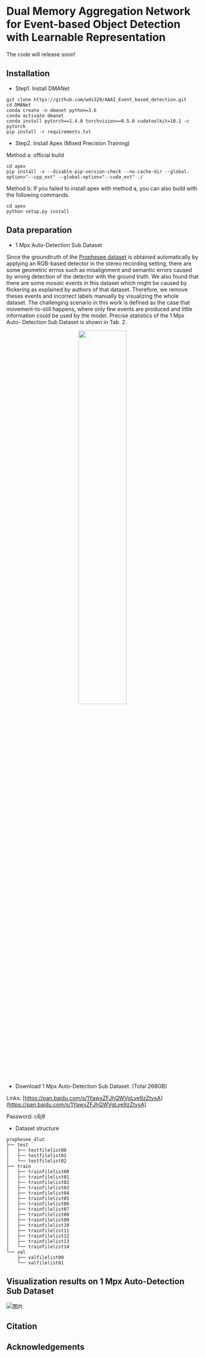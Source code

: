 # Dual Memory Aggregation Network for Event-based Object Detection with Learnable Representation
The code will release soon!


## Installation
- Step1. Install DMANet
```
git clone https://github.com/wds320/AAAI_Event_based_detection.git
cd DMANet
conda create -n dmanet python=3.6
conda activate dmanet
conda install pytorch==1.4.0 torchvision==0.5.0 cudatoolkit=10.1 -c pytorch
pip install -r requirements.txt
```
- Step2. Install Apex (Mixed Precision Training)

Method a: official build
```
cd apex
pip install -v --disable-pip-version-check --no-cache-dir --global-option="--cpp_ext" --global-option="--cuda_ext" ./
```
Method b: If you failed to install apex with method a, you can also build with the following commands.
```
cd apex
python setup.py install
```


## Data preparation
- 1 Mpx Auto-Detection Sub Dataset 
 
Since the groundtruth of the [Prophesee dataset](https://www.prophesee.ai/2020/11/24/automotive-megapixel-event-based-dataset/) is obtained automatically by applying an RGB-based detector in the stereo recording setting, there are some geometric errros such as misalignment and semantic errors caused by wrong detection of the detector with the ground truth. We also found that there are some $mosaic$ events in this dataset which might be caused by flickering as explained by authors of that dataset. Therefore, we remove theses events and incorrect labels manually by visualizing the whole dataset. The challenging scenario in this work is defined as the case that movement-to-still happens, where only few events are produced and little information could be used by the model. Precise statistics of the 1 Mpx Auto-
Detection Sub Dataset is shown in Tab. 2.
<div align=center><img src="https://github.com/wds320/AAAI_Event_based_detection/blob/main/subdataset.png" width="50%" /></div>
  
- Download 1 Mpx Auto-Detection Sub Dataset. (Total 268GB)

Links: [https://pan.baidu.com/s/1YawxZFJhQWVgLye9zZtysA](https://pan.baidu.com/s/1YawxZFJhQWVgLye9zZtysA)

Password: c6j9 

- Dataset structure
```
prophesee_dlut   
├── test
│   ├── testfilelist00
│   ├── testfilelist01
│   └── testfilelist02
├── train
│   ├── trainfilelist00
│   ├── trainfilelist01
│   ├── trainfilelist02
│   ├── trainfilelist03
│   ├── trainfilelist04
│   ├── trainfilelist05
│   ├── trainfilelist06
│   ├── trainfilelist07
│   ├── trainfilelist08
│   ├── trainfilelist09
│   ├── trainfilelist10
│   ├── trainfilelist11
│   ├── trainfilelist12
│   ├── trainfilelist13
│   └── trainfilelist14
└── val
    ├── valfilelist00
    └── valfilelist01
```


## Visualization results on 1 Mpx Auto-Detection Sub Dataset
![图片](https://github.com/wds320/AAAI_Event_based_detection/blob/main/case.png)


## Citation



## Acknowledgements
